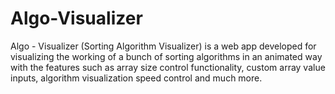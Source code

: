 # Algo-Visualizer
Algo - Visualizer (Sorting Algorithm Visualizer) is a web app developed for visualizing the working of a bunch of sorting algorithms in an animated way with the features such as array size control functionality, custom array value inputs, algorithm visualization speed control and much more.
